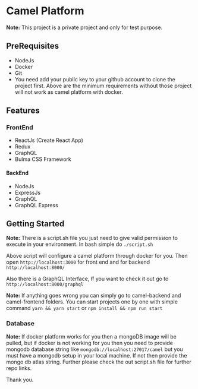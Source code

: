 # Camel Platform

**Note:** This project is a private project and only for test purpose.

## PreRequisites

- NodeJs
- Docker
- Git
- You need add your public key to your github account to clone the project first.
Above are the minimum requirements without those project will not work as camel platform with docker.

## Features

### FrontEnd

- ReactJs (Create React App)
- Redux
- GraphQL
- Bulma CSS Framework

#### BackEnd

- NodeJs
- ExpressJs
- GraphQL
- GraphQL Express

## Getting Started

**Note:** There is a script.sh file you just need to give valid permission to execute in your environment. In bash simple do `./script.sh`

Above script will configure a camel platform through docker for you.
Then open `http://localhost:3000` for front end and for backend `http://localhost:8000/`

Also there is a GraphQL Interface, If you want to check it out go to `http://localhost:8000/graphql`

**Note:** If anything goes wrong you can simply go to camel-backend and camel-frontend folders. You can start projects one by one with simple command `yarn && yarn start` or `npm install && npm run start`

### Database

**Note:** If docker platform works for you then a mongoDB image will be pulled, but if docker is not working for you then you need to provide mongodb database string like `mongodb://localhost:27017/camel` but you must have a mongodb setup in your local machine. If not then provide the mongo db atlas string. Further please check the out script.sh file for further repo links.

Thank you.
